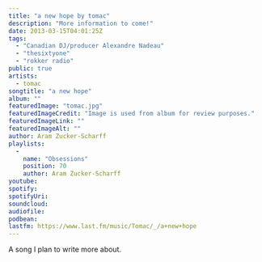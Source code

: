 ```yaml
---
title: "a new hope by tomac"
description: "More information to come!"
date: 2013-03-15T04:01:25Z
tags:
  - "Canadian DJ/producer Alexandre Nadeau"
  - "thesixtyone"
  - "rokker radio"
public: true
artists:
  - tomac
songtitle: "a new hope"
album: ""
featuredImage: "tomac.jpg"
featuredImageCredit: "Image is used from album for review purposes."
featuredImageLink: ""
featuredImageAlt: ""
author: Aram Zucker-Scharff
playlists:
  -
    name: "Obsessions"
    position: 70
    author: Aram Zucker-Scharff
youtube: 
spotify: 
spotifyUri: 
soundcloud:
audiofile:
podbean:
lastfm: https://www.last.fm/music/Tomac/_/a+new+hope
---
```


A song I plan to write more about.
		